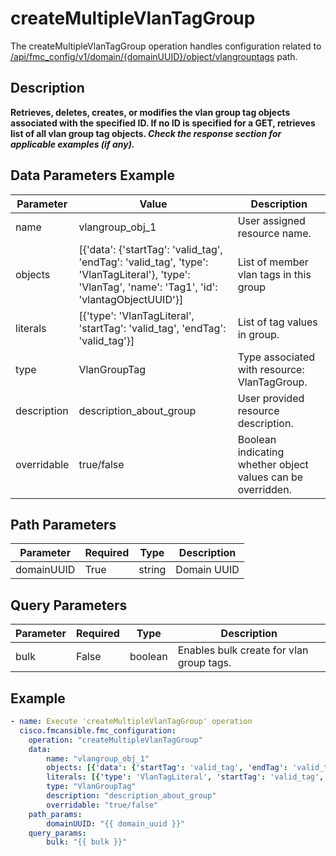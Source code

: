 # createMultipleVlanTagGroup

The createMultipleVlanTagGroup operation handles configuration related to [/api/fmc_config/v1/domain/{domainUUID}/object/vlangrouptags](/paths//api/fmc_config/v1/domain/{domain_uuid}/object/vlangrouptags.md) path.&nbsp;
## Description
**Retrieves, deletes, creates, or modifies the vlan group tag objects associated with the specified ID. If no ID is specified for a GET, retrieves list of all vlan group tag objects. _Check the response section for applicable examples (if any)._**

## Data Parameters Example
| Parameter | Value | Description |
| --------- | -------- | -------- |
| name | vlangroup_obj_1 | User assigned resource name. |
| objects | [{'data': {'startTag': 'valid_tag', 'endTag': 'valid_tag', 'type': 'VlanTagLiteral'}, 'type': 'VlanTag', 'name': 'Tag1', 'id': 'vlantagObjectUUID'}] | List of member vlan tags in this group |
| literals | [{'type': 'VlanTagLiteral', 'startTag': 'valid_tag', 'endTag': 'valid_tag'}] | List of tag values in group. |
| type | VlanGroupTag | Type associated with resource: VlanTagGroup. |
| description | description_about_group | User provided resource description. |
| overridable | true/false | Boolean indicating whether object values can be overridden. |

## Path Parameters
| Parameter | Required | Type | Description |
| --------- | -------- | ---- | ----------- |
| domainUUID | True | string | Domain UUID |

## Query Parameters
| Parameter | Required | Type | Description |
| --------- | -------- | ---- | ----------- |
| bulk | False | boolean | Enables bulk create for vlan group tags. |

## Example
```yaml
- name: Execute 'createMultipleVlanTagGroup' operation
  cisco.fmcansible.fmc_configuration:
    operation: "createMultipleVlanTagGroup"
    data:
        name: "vlangroup_obj_1"
        objects: [{'data': {'startTag': 'valid_tag', 'endTag': 'valid_tag', 'type': 'VlanTagLiteral'}, 'type': 'VlanTag', 'name': 'Tag1', 'id': 'vlantagObjectUUID'}]
        literals: [{'type': 'VlanTagLiteral', 'startTag': 'valid_tag', 'endTag': 'valid_tag'}]
        type: "VlanGroupTag"
        description: "description_about_group"
        overridable: "true/false"
    path_params:
        domainUUID: "{{ domain_uuid }}"
    query_params:
        bulk: "{{ bulk }}"

```
